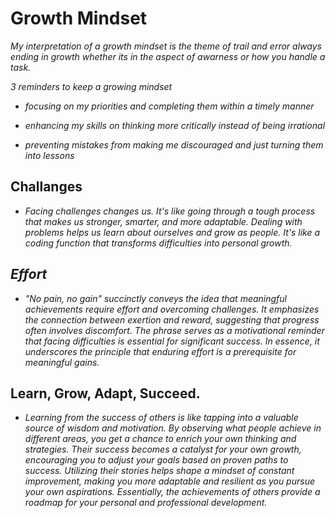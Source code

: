 <h1>Growth Mindset</h1>

*My interpretation of a growth mindset is the theme of trail and error always ending in growth whether its in the aspect of awarness or how you handle a task.*
*<p>3 reminders to keep a growing mindset</p>*

- *focusing on my priorities and completing them within a timely manner*

- *enhancing my skills on thinking more critically instead of being irrational*

- *preventing mistakes from making me discouraged and just turning them into lessons*

## Challanges

- *Facing challenges changes us. It's like going through a tough process that makes us stronger, smarter, and more adaptable. Dealing with problems helps us learn about ourselves and grow as people. It's like a coding function that transforms difficulties into personal growth.*

## *Effort*

- *"No pain, no gain" succinctly conveys the idea that meaningful achievements require effort and overcoming challenges. It emphasizes the connection between exertion and reward, suggesting that progress often involves discomfort. The phrase serves as a motivational reminder that facing difficulties is essential for significant success. In essence, it underscores the principle that enduring effort is a prerequisite for meaningful gains.*

## Learn, Grow, Adapt, Succeed.

- *Learning from the success of others is like tapping into a valuable source of wisdom and motivation. By observing what people achieve in different areas, you get a chance to enrich your own thinking and strategies. Their success becomes a catalyst for your own growth, encouraging you to adjust your goals based on proven paths to success. Utilizing their stories helps shape a mindset of constant improvement, making you more adaptable and resilient as you pursue your own aspirations. Essentially, the achievements of others provide a roadmap for your personal and professional development.*











